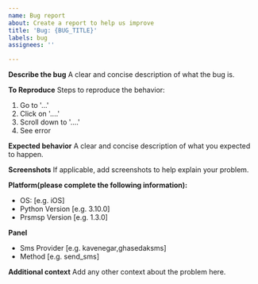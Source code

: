 ```yaml
---
name: Bug report
about: Create a report to help us improve
title: 'Bug: {BUG_TITLE}'
labels: bug
assignees: ''

---
```


**Describe the bug**
A clear and concise description of what the bug is.

**To Reproduce**
Steps to reproduce the behavior:
1. Go to '...'
2. Click on '....'
3. Scroll down to '....'
4. See error

**Expected behavior**
A clear and concise description of what you expected to happen.

**Screenshots**
If applicable, add screenshots to help explain your problem.

**Platform(please complete the following information):**
 - OS: [e.g. iOS]
 - Python Version [e.g. 3.10.0]
 - Prsmsp Version [e.g. 1.3.0]

**Panel**
- Sms Provider [e.g. kavenegar,ghasedaksms]
- Method [e.g. send_sms]

**Additional context**
Add any other context about the problem here.
